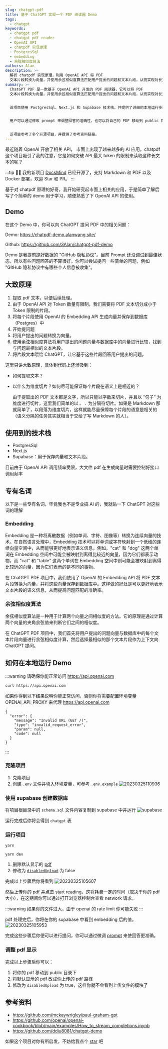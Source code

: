 ```yaml
---
slug: chatgpt-pdf
title: 基于 ChatGPT 实现一个 PDF 阅读器 Demo
tags:
  - chatgpt
keywords:
  - chatgpt pdf
  - chatgpt pdf reader
  - OpenAI API
  - chatpdf 实现原理
  - PostgresSql
  - embedding
  - 余弦相似度算法
authors: Alan
description: >-
  解析 chatpdf 实现原理，利用 OpenAI API 将 PDF
  文本片段转换为向量，并使用余弦相似度算法匹配用户提出的问题和文本片段，从而实现对长文本的问答。
summary: >-
  ChatGPT PDF 是一款基于 OpenAI API 开发的 PDF 阅读器，它可以将 PDF
  文本片段转换为向量，并使用余弦相似度算法匹配用户提出的问题和文本片段，从而实现对长文本的问答。


  该项目使用 PostgresSql、Next.js 和 Supabase 技术栈，并提供了详细的本地运行步骤。


  用户可以通过修改 prompt 来调整回答的准确性，也可以将自己的 PDF 移动到 public 目录下并修改默认显示的 PDF 路径来调整 PDF 显示。


  该项目参考了多个开源项目，并提供了参考资料链接。
---
```


最近随着 OpenAI 开放了相关 API， 市面上出现了越来越多的 AI 应用，chatpdf 这个项目吸引了我的注意，它是如何突破 API 最大 token 的限制来读取这种长文本的呢？

<!--truncate-->

:::tip
🎉🎉 我的新项目 [DocsMind](https://github.com/3Alan/DocsMind) 已经开源了，支持 Markdown 和 PDF 以及 Docker 部署，欢迎 Star 和 PR。
:::

基于对 chatpdf 原理的好奇，我开始研究起市面上相关的应用，于是简单了解后写了个简单的 demo 用于学习，顺便熟悉了下 OpenAI API 的使用。

## Demo

在这个 Demo 中，你可以向 ChatGPT 提问 PDF 中的相关问题：

Demo: https://chatpdf-demo.alanwang.site/

Github: https://github.com/3Alan/chatgpt-pdf-demo

Demo 是我提前跑好数据的 "GitHub 隐私协议"。目前 Prompt 还没调试到最佳状态，所以有些问题回答的不算很好。你可以尝试提问一些简单的问题，例如 "GitHub 隐私协议中有哪些个人信息被收集"。

## 大致原理

1. 提取 pdf 文本，以便后续处理。
2. 由于 OpenAI API 对 Token 数量有限制，我们需要将 PDF 文本切分成小于 Token 限制的片段。
3. 将每个片段使用 OpenAI 的 Embedding API 生成向量并保存到数据库（Postgres）中
4. 开始提问题
5. 将用户提出的问题转换为向量。
6. 使用余弦相似度算法将用户提出的问题向量与数据库中的向量进行比较，找到与问题最相似的文本片段。
7. 将片段文本喂给 ChatGPT，让它基于这些片段回答用户提出的问题。

这里只讲大致原理，具体到代码上还涉及到：

- 如何提取文本？
- 以什么为维度切片？如何尽可能保证每个片段在语义上是相近的？

  由于提取出的 PDF 文本都是文字，所以只能以字数来切片，并且以 “句子” 为维度进行切片，这里我们简单的以 `。` `.` 为分隔符切片。如果是 Markdown 那就简单了，以段落为维度切片，这样就能尽量保障每个片段的语意是相关的（语义分隔的任务其实就相当于交给了写 Markdown 的人）。

## 使用到的技术栈

- PostgresSql
- Next.js
- Supabase：用于保存向量和文本片段。

目前由于 OpenAI API 调用频率受限，大文件 pdf 在生成向量时需要控制好接口调用频率

## 专有名词

以下是一些专有名词，毕竟我也不是专业搞 AI 的，我就贴一下 ChatGPT 对这些词的理解

### Embedding

Embedding 是一种将离散数据（例如单词、字符、图像等）转换为连续向量的技术。在自然语言处理中，Embedding 技术可以将单词或字符映射到一个低维的连续向量空间中，从而能够更好地表示语义信息。例如，"cat" 和 "dog" 这两个单词在 Embedding 空间中可能会被映射到离得比较近的向量，因为它们都表示动物，而 "cat" 和 "table" 这两个单词在 Embedding 空间中则可能会被映射到离得比较远的向量，因为它们表示的是不同的事物。

在 ChatGPT PDF 项目中，我们使用了 OpenAI 的 Embedding API 将 PDF 文本片段转换为向量，并将这些向量保存到数据库中。这样做的好处是可以更好地表示文本片段的语义信息，从而提高问题匹配的准确率。

### 余弦相似度算法

余弦相似度算法是一种用于计算两个向量之间相似度的方法。它的原理是通过计算两个向量的夹角余弦值来判断它们之间的相似度。

在 ChatGPT PDF 项目中，我们首先将用户提出的问题向量与数据库中的每个文本片段向量进行余弦相似度计算，然后选择最相似的那个文本片段作为上下文向 ChatGPT 提问。

## 如何在本地运行 Demo

:::warning
请确保你能正常访问 https://api.openai.com

```bash
curl https://api.openai.com
```

如果你得到以下结果说明你能正常访问，否则你将需要配置环境变量 OPENAI_API_PROXY 来代理 https://api.openai.com

```
{
  "error": {
    "message": "Invalid URL (GET /)",
    "type": "invalid_request_error",
    "param": null,
    "code": null
  }
}

```

:::

### 克隆项目

1. 克隆项目
2. 创建 `.env` 文件并填入环境变量，可参考 `.env.example`
   ![20230325110936](https://raw.githubusercontent.com/3Alan/images/master/img/20230325110936.png)

### 使用 supabase 创建数据库

将项目根目录中的 `schema.sql` 文件内容复制到 supabase 中并运行
![supabase](https://raw.githubusercontent.com/3Alan/images/master/img/img20230325104103.png)

运行完成后你将会得到 `chatgpt` 表

### 运行项目

```
yarn
```

```
yarn dev
```

1. 删除默认显示的 [pdf](https://github.com/3Alan/chatgpt-pdf-demo/blob/main/src/pages/index.tsx#LL45C51-L45C72)
2. 修改为 [`disabledUpload`](https://github.com/3Alan/chatgpt-pdf-demo/blob/7c8daa32a9d2450f037224a06cc821ff682f5c36/src/pages/index.tsx#L46) 为 false

完成以上步骤后你将看到
![20230325105607](https://raw.githubusercontent.com/3Alan/images/master/img/img20230325105607.png)

然后上传你的 pdf 并点击 start reading，这将耗费一定的时间（取决于你的 pdf 大小），在这期间你可以通过打开浏览器控制台查看 network 请求。

:::warning
如果你的文件过大，由于 openai 的 rate limit 你可能失败
:::

pdf 处理完后，你将在你的 supabase 中看到 embedding 后的值。
![20230325105953](https://raw.githubusercontent.com/3Alan/images/master/img/img20230325105953.png)

完成这些步骤后你便可以进行提问，你可以通过微调 [prompt](https://github.com/3Alan/chatgpt-pdf-demo/blob/588135cc265eb702b39d9ee9a853264173c45dc5/src/utils/openaiStream.ts#L19) 来使回答更准确。

### 调整 pdf 显示

完成以上步骤后你可以：

1. 将你的 pdf 移动到 public 目录下
2. 将默认显示的 pdf 改成你上传的 pdf 路径
3. 修改为 `disabledUpload` 为 true，这样你就不会看到上传文件的模块了

## 参考资料

- https://github.com/mckaywrigley/paul-graham-gpt
- https://github.com/openai/openai-cookbook/blob/main/examples/How_to_stream_completions.ipynb
- https://github.com/ddiu8081/chatgpt-demo

如果这个项目对你有所启发，不妨给我点个 [star](https://github.com/3Alan/chatgpt-pdf-demo) 吧
